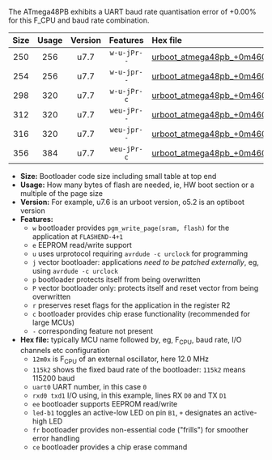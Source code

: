 The ATmega48PB exhibits a UART baud rate quantisation error of +0.00% for this F_CPU and baud rate combination.

|Size|Usage|Version|Features|Hex file|
|:-:|:-:|:-:|:-:|:--|
|250|256|u7.7|`w-u-jPr--`|[urboot_atmega48pb_+0m4608x_++19k2_uart0_rxd0_txd1_led+b5.hex](https://raw.githubusercontent.com/stefanrueger/urboot.hex/main/cores/minicore/atmega48pb/external_oscillator/fcpu_+0m4608x/br_++19k2/urboot_atmega48pb_+0m4608x_++19k2_uart0_rxd0_txd1_led+b5.hex)|
|254|256|u7.7|`w-u-jpr--`|[urboot_atmega48pb_+0m4608x_++19k2_uart0_rxd0_txd1_led+b5_fr.hex](https://raw.githubusercontent.com/stefanrueger/urboot.hex/main/cores/minicore/atmega48pb/external_oscillator/fcpu_+0m4608x/br_++19k2/urboot_atmega48pb_+0m4608x_++19k2_uart0_rxd0_txd1_led+b5_fr.hex)|
|298|320|u7.7|`w-u-jPr-c`|[urboot_atmega48pb_+0m4608x_++19k2_uart0_rxd0_txd1_led+b5_fr_ce.hex](https://raw.githubusercontent.com/stefanrueger/urboot.hex/main/cores/minicore/atmega48pb/external_oscillator/fcpu_+0m4608x/br_++19k2/urboot_atmega48pb_+0m4608x_++19k2_uart0_rxd0_txd1_led+b5_fr_ce.hex)|
|312|320|u7.7|`weu-jPr--`|[urboot_atmega48pb_+0m4608x_++19k2_uart0_rxd0_txd1_ee_led+b5.hex](https://raw.githubusercontent.com/stefanrueger/urboot.hex/main/cores/minicore/atmega48pb/external_oscillator/fcpu_+0m4608x/br_++19k2/urboot_atmega48pb_+0m4608x_++19k2_uart0_rxd0_txd1_ee_led+b5.hex)|
|316|320|u7.7|`weu-jpr--`|[urboot_atmega48pb_+0m4608x_++19k2_uart0_rxd0_txd1_ee_led+b5_fr.hex](https://raw.githubusercontent.com/stefanrueger/urboot.hex/main/cores/minicore/atmega48pb/external_oscillator/fcpu_+0m4608x/br_++19k2/urboot_atmega48pb_+0m4608x_++19k2_uart0_rxd0_txd1_ee_led+b5_fr.hex)|
|356|384|u7.7|`weu-jPr-c`|[urboot_atmega48pb_+0m4608x_++19k2_uart0_rxd0_txd1_ee_led+b5_fr_ce.hex](https://raw.githubusercontent.com/stefanrueger/urboot.hex/main/cores/minicore/atmega48pb/external_oscillator/fcpu_+0m4608x/br_++19k2/urboot_atmega48pb_+0m4608x_++19k2_uart0_rxd0_txd1_ee_led+b5_fr_ce.hex)|

- **Size:** Bootloader code size including small table at top end
- **Usage:** How many bytes of flash are needed, ie, HW boot section or a multiple of the page size
- **Version:** For example, u7.6 is an urboot version, o5.2 is an optiboot version
- **Features:**
  + `w` bootloader provides `pgm_write_page(sram, flash)` for the application at `FLASHEND-4+1`
  + `e` EEPROM read/write support
  + `u` uses urprotocol requiring `avrdude -c urclock` for programming
  + `j` vector bootloader: applications *need to be patched externally*, eg, using `avrdude -c urclock`
  + `p` bootloader protects itself from being overwritten
  + `P` vector bootloader only: protects itself and reset vector from being overwritten
  + `r` preserves reset flags for the application in the register R2
  + `c` bootloader provides chip erase functionality (recommended for large MCUs)
  + `-` corresponding feature not present
- **Hex file:** typically MCU name followed by, eg, F<sub>CPU</sub>, baud rate, I/O channels etc configuration
  + `12m0x` is F<sub>CPU</sub> of an external oscillator, here 12.0 MHz
  + `115k2` shows the fixed baud rate of the bootloader: `115k2` means 115200 baud
  + `uart0` UART number, in this case `0`
  + `rxd0 txd1` I/O using, in this example, lines RX `D0` and TX `D1`
  + `ee` bootloader supports EEPROM read/write
  + `led-b1` toggles an active-low LED on pin `B1`, `+` designates an active-high LED
  + `fr` bootloader provides non-essential code ("frills") for smoother error handling
  + `ce` bootloader provides a chip erase command
